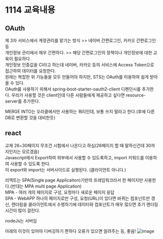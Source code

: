 # 1114 교육내용
## OAuth
 제 3자 서비스에서 계정관리를 맡기는 방식 >> 네이버 간편로그인, 카카오 간편로그인 등</br>
 개인정보 관리에서 매우 간편하다. >> 해당 간편로그인의 정책이나 개인정보에 대한 교육이 필요하다.</br>
 개인정보 인증값을 CI라고 하는데 네이버, 카카오 등의 서비스에 Access Token으로 접근하여 데이터를 요청한다.</br>
 원래는 복잡한 위 기능들을 모두 만들어야 하지만, STS는 OAuth를 이용하여 쉽게 받아올 수 있다.</br>
 OAuth를 사용하기 위해서 spring-boot-starter-oauth2-client 디펜던시를 추가한다. 우리가 사용할 것은 client인데 다른 사람들에게 제공하고 싶다면 resource-server를 추가한다.
 
 MERGE INTO는 오라클에서만 사용하는 쿼리인데, 보통 쓰지 말라고 한다.(후에 다른 DB로 변환할 것을 대비한듯) </br>

## react
 교재 26~30페이지 무조건 시험에서 나온다고 하심(26페이지 할 때 말하신건데 30까지인지는 모르겠음)</br>
 Javascript에서 Export하여 외부에서 사용할 수 있도록하고,  import 키워드를 이용하여 사용할 수 있도록 한다.</br>
 이 export와 import는 서버사이드로 실행된다. (클라이언트 아니다.)</br>
 
 리액트는 SPA(Single page Applicaiton)기반의 프레임워크라서 한 페이지만 사용한다.(반대는 MPA multi page Application)</br>
 MPA - 여러 개의 페이지로 구성, 요청마다 새로운 페이지 응답</br>
 SPA - WebAPP 하나의 페이지로만 구성, 요청(URL)이 있다면 바뀌는 컴포넌트만 갱신, 렌더링을 클라이언트에서 수행하기에 데이터와 컴포넌트가 매우 많으면 초기 렌더링 시간이 많이 걸린다. </br>
 

 nodeJs는 서버임

 아래의 이것이 있어야 디버깅하기 편하다 오류가 있으면 알려주는 등, 좋음!
![image](https://github.com/user-attachments/assets/f827c7e9-c333-44b4-b02a-10e02bf0e3d3)


 
